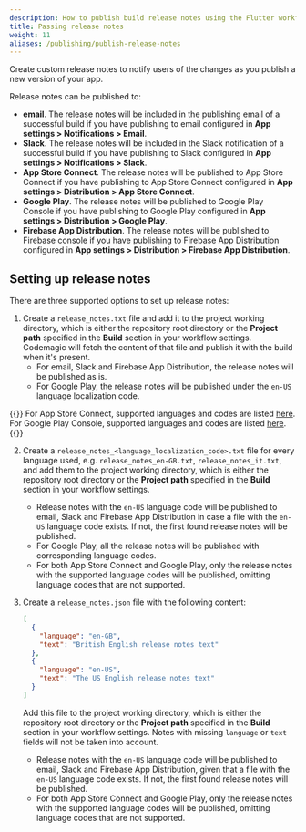 ```yaml
---
description: How to publish build release notes using the Flutter workflow editor
title: Passing release notes
weight: 11
aliases: /publishing/publish-release-notes
---
```


Create custom release notes to notify users of the changes as you publish a new version of your app.

Release notes can be published to:

- **email**. The release notes will be included in the publishing email of a successful build if you have publishing to email configured in **App settings > Notifications > Email**.
- **Slack**. The release notes will be included in the Slack notification of a successful build if you have publishing to Slack configured in **App settings > Notifications > Slack**.
- **App Store Connect**. The release notes will be published to App Store Connect if you have publishing to App Store Connect configured in **App settings > Distribution > App Store Connect**.
- **Google Play**. The release notes will be published to Google Play Console if you have publishing to Google Play configured in **App settings > Distribution > Google Play**.
- **Firebase App Distribution**. The release notes will be published to Firebase console if you have publishing to Firebase App Distribution configured in **App settings > Distribution > Firebase App Distribution**.

## Setting up release notes

There are three supported options to set up release notes:

1. Create a `release_notes.txt` file and add it to the project working directory, which is either the repository root directory or the **Project path** specified in the **Build** section in your workflow settings. Codemagic will fetch the content of that file and publish it with the build when it's present.
   - For email, Slack and Firebase App Distribution, the release notes will be published as is.
   - For Google Play, the release notes will be published under the `en-US` language localization code.

{{<notebox>}}
For App Store Connect, supported languages and codes are listed [here](https://developer.apple.com/documentation/appstoreconnectapi/betabuildlocalizationcreaterequest/data/attributes). For Google Play Console, supported languages and codes are listed [here](https://support.google.com/googleplay/android-developer/table/4419860?hl=en).
{{</notebox>}}

2. Create a `release_notes_<language_localization_code>.txt` file for every language used, e.g. `release_notes_en-GB.txt`, `release_notes_it.txt`, and add them to the project working directory, which is either the repository root directory or the **Project path** specified in the **Build** section in your workflow settings.

   - Release notes with the `en-US` language code will be published to email, Slack and Firebase App Distribution in case a file with the `en-US` language code exists. If not, the first found release notes will be published.
   - For Google Play, all the release notes will be published with corresponding language codes.
   - For both App Store Connect and Google Play, only the release notes with the supported language codes will be published, omitting language codes that are not supported.

3. Create a `release_notes.json` file with the following content:

   ```json
   [
     {
       "language": "en-GB",
       "text": "British English release notes text"
     },
     {
       "language": "en-US",
       "text": "The US English release notes text"
     }
   ]
   ```

   Add this file to the project working directory, which is either the repository root directory or the **Project path** specified in the **Build** section in your workflow settings. Notes with missing `language` or `text` fields will not be taken into account.

   - Release notes with the `en-US` language code will be published to email, Slack and Firebase App Distribution, given that a file with the `en-US` language code exists. If not, the first found release notes will be published.
   - For both App Store Connect and Google Play, only the release notes with the supported language codes will be published, omitting language codes that are not supported.
